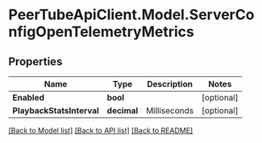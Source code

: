 # PeerTubeApiClient.Model.ServerConfigOpenTelemetryMetrics

## Properties

Name | Type | Description | Notes
------------ | ------------- | ------------- | -------------
**Enabled** | **bool** |  | [optional] 
**PlaybackStatsInterval** | **decimal** | Milliseconds | [optional] 

[[Back to Model list]](../README.md#documentation-for-models) [[Back to API list]](../README.md#documentation-for-api-endpoints) [[Back to README]](../README.md)

